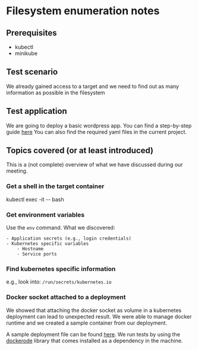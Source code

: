 # Filesystem enumeration notes

## Prerequisites 
- kubectl
- minikube

## Test scenario
We already gained access to a target and we need to find out as
many information as possible in the filesystem

## Test application
We are going to deploy a basic wordpress app. You can find a step-by-step
 guide [here](https://kubernetes.io/docs/tutorials/stateful-application/mysql-wordpress-persistent-volume/) 
You can also find the required yaml files in the current project.

## Topics covered (or at least introduced)

This is a (not complete) overview of what we have discussed during
our meeting.

### Get a shell in the target container
kubectl exec -it <wordpress container id> -- bash

### Get environment variables
Use the `env` command. What we discovered:

    - Application secrets (e.g., login credentials)
    - Kubernetes specific variables
        - Hostname
        - Service ports 

### Find kubernetes specific information
e.g., look into: `/run/secrets/kubernetes.io`

### Docker socket attached to a deployment
We showed that attaching the docker socket as volume in
a kubernetes deployment can lead to unexpected result. We were able
to manage docker runtime and we created a sample container from
our deployment. 

A sample deployment file can be found [here](./docker_in_docker_example/deployment.yaml).
We run tests by using the [dockerode](https://github.com/apocas/dockerode) library
that comes installed as a dependency in the machine.